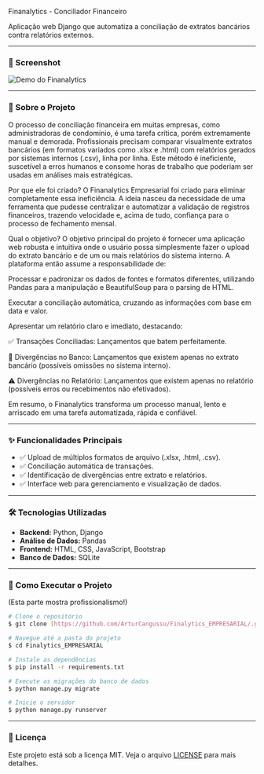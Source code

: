 Finanalytics - Conciliador Financeiro


Aplicação web Django que automatiza a conciliação de extratos bancários contra relatórios externos.

---

### 📸 Screenshot 

![Demo do Finanalytics](<img width="1920" height="1032" alt="Image" src="https://github.com/user-attachments/assets/91bb7e6c-d7ec-443f-bb25-6a9b4d213b09" />)

---

### 🎯 Sobre o Projeto

O processo de conciliação financeira em muitas empresas, como administradoras de condomínio, é uma tarefa crítica, porém extremamente manual e demorada. Profissionais precisam comparar visualmente extratos bancários (em formatos variados como .xlsx e .html) com relatórios gerados por sistemas internos (.csv), linha por linha. Este método é ineficiente, suscetível a erros humanos e consome horas de trabalho que poderiam ser usadas em análises mais estratégicas.

Por que ele foi criado?
O Finanalytics Empresarial foi criado para eliminar completamente essa ineficiência. A ideia nasceu da necessidade de uma ferramenta que pudesse centralizar e automatizar a validação de registros financeiros, trazendo velocidade e, acima de tudo, confiança para o processo de fechamento mensal.

Qual o objetivo?
O objetivo principal do projeto é fornecer uma aplicação web robusta e intuitiva onde o usuário possa simplesmente fazer o upload do extrato bancário e de um ou mais relatórios do sistema interno. A plataforma então assume a responsabilidade de:

Processar e padronizar os dados de fontes e formatos diferentes, utilizando Pandas para a manipulação e BeautifulSoup para o parsing de HTML.

Executar a conciliação automática, cruzando as informações com base em data e valor.

Apresentar um relatório claro e imediato, destacando:

✅ Transações Conciliadas: Lançamentos que batem perfeitamente.

🚨 Divergências no Banco: Lançamentos que existem apenas no extrato bancário (possíveis omissões no sistema interno).

⚠️ Divergências no Relatório: Lançamentos que existem apenas no relatório (possíveis erros ou recebimentos não efetivados).

Em resumo, o Finanalytics transforma um processo manual, lento e arriscado em uma tarefa automatizada, rápida e confiável.

---

### ✨ Funcionalidades Principais

-   ✅ Upload de múltiplos formatos de arquivo (.xlsx, .html, .csv).
-   ✅ Conciliação automática de transações.
-   ✅ Identificação de divergências entre extrato e relatórios.
-   ✅ Interface web para gerenciamento e visualização de dados.

---

### 🛠️ Tecnologias Utilizadas

-   **Backend:** Python, Django
-   **Análise de Dados:** Pandas
-   **Frontend:** HTML, CSS, JavaScript, Bootstrap
-   **Banco de Dados:** SQLite

---

### 🚀 Como Executar o Projeto

(Esta parte mostra profissionalismo!)

```bash
# Clone o repositório
$ git clone [https://github.com/ArturCangussu/Finalytics_EMPRESARIAL/.git]

# Navegue até a pasta do projeto
$ cd Finalytics_EMPRESARIAL

# Instale as dependências
$ pip install -r requirements.txt

# Execute as migrações do banco de dados
$ python manage.py migrate

# Inicie o servidor
$ python manage.py runserver
```

---

### 📄 Licença

Este projeto está sob a licença MIT. Veja o arquivo [LICENSE](LICENSE) para mais detalhes.
